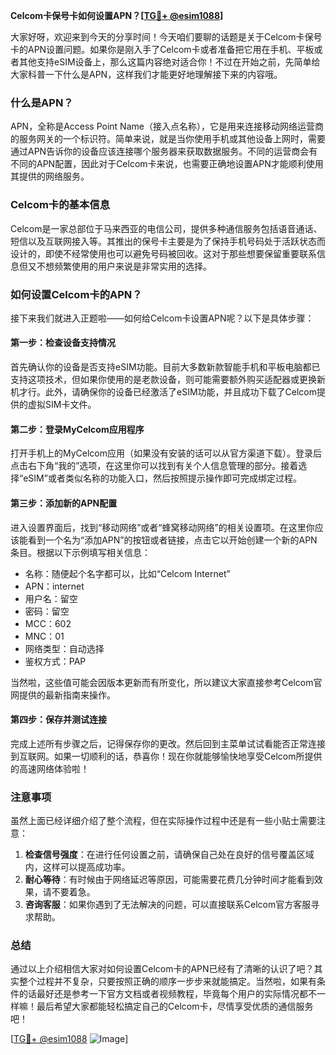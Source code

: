 **Celcom卡保号卡如何设置APN？[[TG💪+ @esim1088](https://t.me/s/esim1088)]**

大家好呀，欢迎来到今天的分享时间！今天咱们要聊的话题是关于Celcom卡保号卡的APN设置问题。如果你是刚入手了Celcom卡或者准备把它用在手机、平板或者其他支持eSIM设备上，那么这篇内容绝对适合你！不过在开始之前，先简单给大家科普一下什么是APN，这样我们才能更好地理解接下来的内容哦。

### 什么是APN？

APN，全称是Access Point Name（接入点名称），它是用来连接移动网络运营商的服务网关的一个标识符。简单来说，就是当你使用手机或其他设备上网时，需要通过APN告诉你的设备应该连接哪个服务器来获取数据服务。不同的运营商会有不同的APN配置，因此对于Celcom卡来说，也需要正确地设置APN才能顺利使用其提供的网络服务。

### Celcom卡的基本信息

Celcom是一家总部位于马来西亚的电信公司，提供多种通信服务包括语音通话、短信以及互联网接入等。其推出的保号卡主要是为了保持手机号码处于活跃状态而设计的，即使不经常使用也可以避免号码被回收。这对于那些想要保留重要联系信息但又不想频繁使用的用户来说是非常实用的选择。

### 如何设置Celcom卡的APN？

接下来我们就进入正题啦——如何给Celcom卡设置APN呢？以下是具体步骤：

#### 第一步：检查设备支持情况
首先确认你的设备是否支持eSIM功能。目前大多数新款智能手机和平板电脑都已支持这项技术，但如果你使用的是老款设备，则可能需要额外购买适配器或更换新机才行。此外，请确保你的设备已经激活了eSIM功能，并且成功下载了Celcom提供的虚拟SIM卡文件。

#### 第二步：登录MyCelcom应用程序
打开手机上的MyCelcom应用（如果没有安装的话可以从官方渠道下载）。登录后点击右下角“我的”选项，在这里你可以找到有关个人信息管理的部分。接着选择“eSIM”或者类似名称的功能入口，然后按照提示操作即可完成绑定过程。

#### 第三步：添加新的APN配置
进入设置界面后，找到“移动网络”或者“蜂窝移动网络”的相关设置项。在这里你应该能看到一个名为“添加APN”的按钮或者链接，点击它以开始创建一个新的APN条目。根据以下示例填写相关信息：

- 名称：随便起个名字都可以，比如“Celcom Internet”
- APN：internet
- 用户名：留空
- 密码：留空
- MCC：602
- MNC：01
- 网络类型：自动选择
- 鉴权方式：PAP

当然啦，这些值可能会因版本更新而有所变化，所以建议大家直接参考Celcom官网提供的最新指南来操作。

#### 第四步：保存并测试连接
完成上述所有步骤之后，记得保存你的更改。然后回到主菜单试试看能否正常连接到互联网。如果一切顺利的话，恭喜你！现在你就能够愉快地享受Celcom所提供的高速网络体验啦！

### 注意事项

虽然上面已经详细介绍了整个流程，但在实际操作过程中还是有一些小贴士需要注意：

1. **检查信号强度**：在进行任何设置之前，请确保自己处在良好的信号覆盖区域内，这样可以提高成功率。
2. **耐心等待**：有时候由于网络延迟等原因，可能需要花费几分钟时间才能看到效果，请不要着急。
3. **咨询客服**：如果你遇到了无法解决的问题，可以直接联系Celcom官方客服寻求帮助。

### 总结

通过以上介绍相信大家对如何设置Celcom卡的APN已经有了清晰的认识了吧？其实整个过程并不复杂，只要按照正确的顺序一步步来就能搞定。当然啦，如果有条件的话最好还是参考一下官方文档或者视频教程，毕竟每个用户的实际情况都不一样嘛！最后希望大家都能轻松搞定自己的Celcom卡，尽情享受优质的通信服务吧！

[[TG💪+ @esim1088](https://t.me/s/esim1088) ![Image](https://i.postimg.cc/4NQfJmqS/Snipaste-2025-05-13-00-14-12.png)]